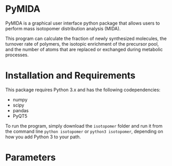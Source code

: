 # PyMIDA

PyMIDA is a graphical user interface python package that allows users to perform mass isotopomer distribution analysis (MIDA). 

This program can calculate the fraction of newly synthesized molecules, the turnover rate of polymers, the isotopic enrichment of the precursor pool, and the number of atoms that are replaced or exchanged during metabolic processes. 

# Installation and Requirements

This package requires Python 3.x and has the following codependencies:
* numpy
* scipy
* pandas
* PyQT5

To run the program, simply download the `isotopomer` folder and run it from the command line `python isotopomer` or `python3 isotopomer`, depending on how you add Python 3 to your path. 

# Parameters

